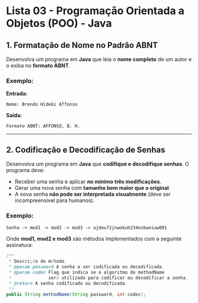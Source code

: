 # Lista 03 - Programação Orientada a Objetos (POO) - Java

## 1. Formatação de Nome no Padrão ABNT
Desenvolva um programa em **Java** que leia o **nome completo** de um autor e o exiba no **formato ABNT**.

### Exemplo:
**Entrada:**
```
Nome: Brendo Hideki Affonso
```
**Saída:**
```
Formato ABNT: AFFONSO, B. H.
```

---

## 2. Codificação e Decodificação de Senhas
Desenvolva um programa em **Java** que **codifique e decodifique senhas**. O programa deve:
- Receber uma senha e aplicar **no mínimo três modificações**.
- Gerar uma nova senha com **tamanho bem maior que o original**.
- A nova senha **não pode ser interpretada visualmente** (deve ser incompreensível para humanos).

### Exemplo:
```
Senha -> mod1 -> mod2 -> mod3 -> ajdeu72jnwokuh234nsbwoiuw091
```
Onde **mod1, mod2 e mod3** são métodos implementados com a seguinte assinatura:

```java
/**
 * Descrição do método.
 * @param password A senha a ser codificada ou decodificada.
 * @param codec Flag que indica se o algoritmo de methodName
 *              será utilizado para codificar ou decodificar a senha.
 * @return A senha codificada ou decodificada.
 */
public String methodName(String password, int codec);
```

